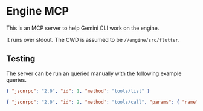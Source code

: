 # Engine MCP

This is an MCP server to help Gemini CLI work on the engine.

It runs over stdout.  The CWD is assumed to be `//engine/src/flutter`.

## Testing

The server can be run an queried manually with the following example queries.

```json
{ "jsonrpc": "2.0", "id": 1, "method": "tools/list" }
```

```json
{ "jsonrpc": "2.0", "id": 2, "method": "tools/call", "params": { "name": "engine_build", "arguments": { "config": "host_profile_arm64", "target": "//flutter/tools/licenses_cpp"} } }
```
